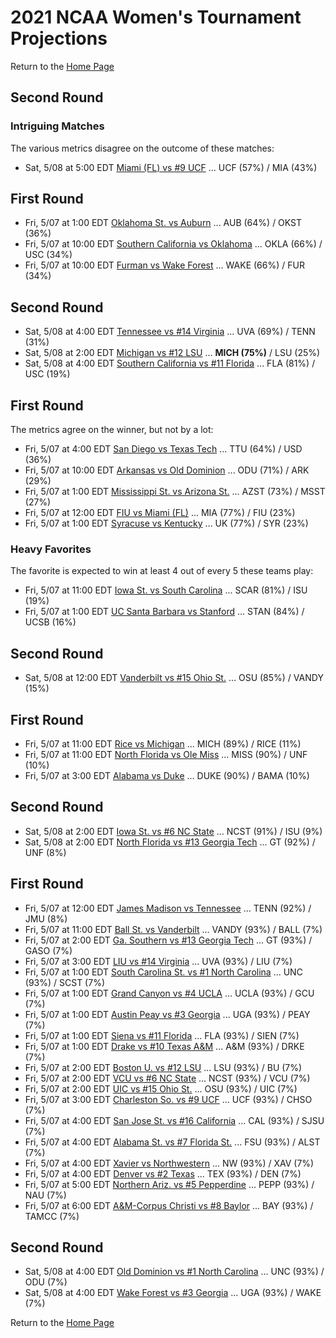# 2021 NCAA Women's Tournament Projections

Return to the [Home Page](../../index.md)

## Second Round

### Intriguing Matches

The various metrics disagree on the outcome of these matches:

- Sat, 5/08 at  5:00 EDT	[Miami (FL) vs #9 UCF](./matches/R2_9-12_MIA_vs_UCF.md) ... UCF (57%) / MIA (43%)
## First Round
- Fri, 5/07 at  1:00 EDT	[Oklahoma St. vs Auburn](./matches/R1_51-52_OKST_vs_AUB.md) ... AUB (64%) / OKST (36%)
- Fri, 5/07 at 10:00 EDT	[Southern California vs Oklahoma](./matches/R1_43-44_USC_vs_OKLA.md) ... OKLA (66%) / USC (34%)
- Fri, 5/07 at 10:00 EDT	[Furman vs Wake Forest](./matches/R1_35-36_FUR_vs_WAKE.md) ... WAKE (66%) / FUR (34%)
## Second Round
- Sat, 5/08 at  4:00 EDT	[Tennessee vs #14 Virginia](./matches/R2_37-40_TENN_vs_UVA.md) ... UVA (69%) / TENN (31%)
- Sat, 5/08 at  2:00 EDT	[Michigan vs #12 LSU](./matches/R2_21-24_MICH_vs_LSU.md) ... <b>MICH (75%)</b> / LSU (25%)
- Sat, 5/08 at  4:00 EDT	[Southern California vs #11 Florida](./matches/R2_41-44_USC_vs_FLA.md) ... FLA (81%) / USC (19%)
## First Round


The metrics agree on the winner, but not by a lot:

- Fri, 5/07 at  4:00 EDT	[San Diego vs Texas Tech](./matches/R1_29-30_USD_vs_TTU.md) ... TTU (64%) / USD (36%)
- Fri, 5/07 at 10:00 EDT	[Arkansas vs Old Dominion](./matches/R1_3-4_ARK_vs_ODU.md) ... ODU (71%) / ARK (29%)
- Fri, 5/07 at  1:00 EDT	[Mississippi St. vs Arizona St.](./matches/R1_61-62_MSST_vs_AZST.md) ... AZST (73%) / MSST (27%)
- Fri, 5/07 at 12:00 EDT	[FIU vs Miami (FL)](./matches/R1_11-12_FIU_vs_MIA.md) ... MIA (77%) / FIU (23%)
- Fri, 5/07 at  1:00 EDT	[Syracuse vs Kentucky](./matches/R1_5-6_SYR_vs_UK.md) ... UK (77%) / SYR (23%)

### Heavy Favorites

The favorite is expected to win at least 4 out of every 5 these teams play:

- Fri, 5/07 at 11:00 EDT	[Iowa St. vs South Carolina](./matches/R1_45-46_ISU_vs_SCAR.md) ... SCAR (81%) / ISU (19%)
- Fri, 5/07 at  1:00 EDT	[UC Santa Barbara vs Stanford](./matches/R1_19-20_UCSB_vs_STAN.md) ... STAN (84%) / UCSB (16%)
## Second Round
- Sat, 5/08 at 12:00 EDT	[Vanderbilt vs #15 Ohio St.](./matches/R2_57-60_VANDY_vs_OSU.md) ... OSU (85%) / VANDY (15%)
## First Round
- Fri, 5/07 at 11:00 EDT	[Rice vs Michigan](./matches/R1_21-22_RICE_vs_MICH.md) ... MICH (89%) / RICE (11%)
- Fri, 5/07 at 11:00 EDT	[North Florida vs Ole Miss](./matches/R1_27-28_UNF_vs_MISS.md) ... MISS (90%) / UNF (10%)
- Fri, 5/07 at  3:00 EDT	[Alabama vs Duke](./matches/R1_13-14_BAMA_vs_DUKE.md) ... DUKE (90%) / BAMA (10%)
## Second Round
- Sat, 5/08 at  2:00 EDT	[Iowa St. vs #6 NC State](./matches/R2_45-48_ISU_vs_NCST.md) ... NCST (91%) / ISU (9%)
- Sat, 5/08 at  2:00 EDT	[North Florida vs #13 Georgia Tech](./matches/R2_25-28_UNF_vs_GT.md) ... GT (92%) / UNF (8%)
## First Round
- Fri, 5/07 at 12:00 EDT	[James Madison vs Tennessee](./matches/R1_37-38_JMU_vs_TENN.md) ... TENN (92%) / JMU (8%)
- Fri, 5/07 at 11:00 EDT	[Ball St. vs Vanderbilt](./matches/R1_59-60_BALL_vs_VANDY.md) ... VANDY (93%) / BALL (7%)
- Fri, 5/07 at  2:00 EDT	[Ga. Southern vs #13 Georgia Tech](./matches/R1_25-26_GASO_vs_GT.md) ... GT (93%) / GASO (7%)
- Fri, 5/07 at  3:00 EDT	[LIU vs #14 Virginia](./matches/R1_39-40_LIU_vs_UVA.md) ... UVA (93%) / LIU (7%)
- Fri, 5/07 at  1:00 EDT	[South Carolina St. vs #1 North Carolina](./matches/R1_1-2_SCST_vs_UNC.md) ... UNC (93%) / SCST (7%)
- Fri, 5/07 at  1:00 EDT	[Grand Canyon vs #4 UCLA](./matches/R1_31-32_GCU_vs_UCLA.md) ... UCLA (93%) / GCU (7%)
- Fri, 5/07 at  1:00 EDT	[Austin Peay vs #3 Georgia](./matches/R1_33-34_PEAY_vs_UGA.md) ... UGA (93%) / PEAY (7%)
- Fri, 5/07 at  1:00 EDT	[Siena vs #11 Florida](./matches/R1_41-42_SIEN_vs_FLA.md) ... FLA (93%) / SIEN (7%)
- Fri, 5/07 at  1:00 EDT	[Drake vs #10 Texas A&M](./matches/R1_55-56_DRKE_vs_AM.md) ... A&M (93%) / DRKE (7%)
- Fri, 5/07 at  2:00 EDT	[Boston U. vs #12 LSU](./matches/R1_23-24_BU_vs_LSU.md) ... LSU (93%) / BU (7%)
- Fri, 5/07 at  2:00 EDT	[VCU vs #6 NC State](./matches/R1_47-48_VCU_vs_NCST.md) ... NCST (93%) / VCU (7%)
- Fri, 5/07 at  2:00 EDT	[UIC vs #15 Ohio St.](./matches/R1_57-58_UIC_vs_OSU.md) ... OSU (93%) / UIC (7%)
- Fri, 5/07 at  3:00 EDT	[Charleston So. vs #9 UCF](./matches/R1_9-10_CHSO_vs_UCF.md) ... UCF (93%) / CHSO (7%)
- Fri, 5/07 at  4:00 EDT	[San Jose St. vs #16 California](./matches/R1_7-8_SJSU_vs_CAL.md) ... CAL (93%) / SJSU (7%)
- Fri, 5/07 at  4:00 EDT	[Alabama St. vs #7 Florida St.](./matches/R1_49-50_ALST_vs_FSU.md) ... FSU (93%) / ALST (7%)
- Fri, 5/07 at  4:00 EDT	[Xavier vs Northwestern](./matches/R1_53-54_XAV_vs_NW.md) ... NW (93%) / XAV (7%)
- Fri, 5/07 at  4:00 EDT	[Denver vs #2 Texas](./matches/R1_63-64_DEN_vs_TEX.md) ... TEX (93%) / DEN (7%)
- Fri, 5/07 at  5:00 EDT	[Northern Ariz. vs #5 Pepperdine](./matches/R1_17-18_NAU_vs_PEPP.md) ... PEPP (93%) / NAU (7%)
- Fri, 5/07 at  6:00 EDT	[A&M-Corpus Christi vs #8 Baylor](./matches/R1_15-16_TAMCC_vs_BAY.md) ... BAY (93%) / TAMCC (7%)
## Second Round
- Sat, 5/08 at  4:00 EDT	[Old Dominion vs #1 North Carolina](./matches/R2_1-4_ODU_vs_UNC.md) ... UNC (93%) / ODU (7%)
- Sat, 5/08 at  4:00 EDT	[Wake Forest vs #3 Georgia](./matches/R2_33-36_WAKE_vs_UGA.md) ... UGA (93%) / WAKE (7%)
  
Return to the [Home Page](../../index.md)
